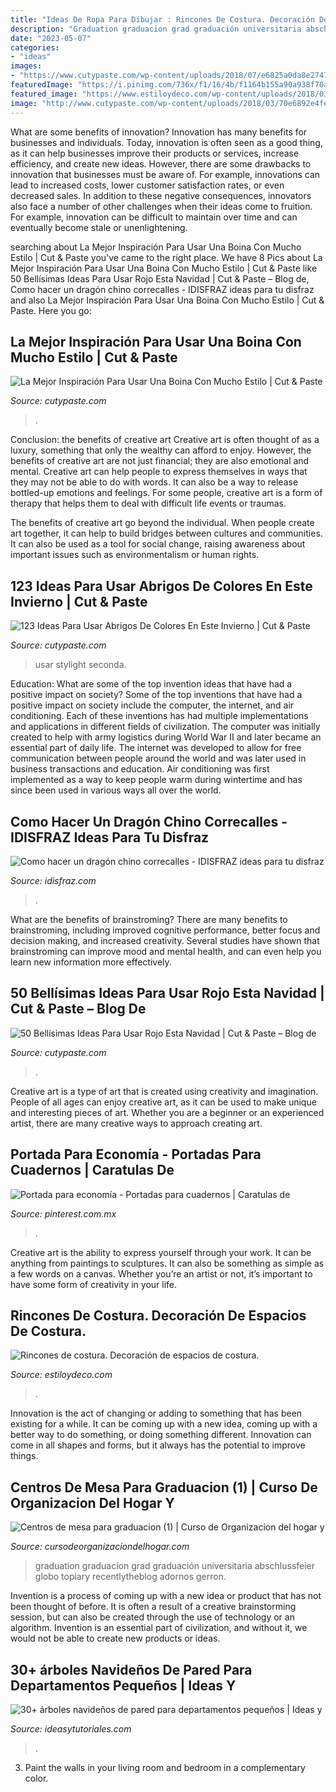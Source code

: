 ```yaml
---
title: "Ideas De Ropa Para Dibujar : Rincones De Costura. Decoración De Espacios De Costura."
description: "Graduation graduacion grad graduación universitaria abschlussfeier globo topiary recentlytheblog adornos gerron"
date: "2023-05-07"
categories:
- "ideas"
images:
- "https://www.cutypaste.com/wp-content/uploads/2018/07/e6825a0da8e2747fbfd288cd2f99d33a.jpg"
featuredImage: "https://i.pinimg.com/736x/f1/16/4b/f1164b155a90a938f70ae9dd2be00d93.jpg"
featured_image: "https://www.estiloydeco.com/wp-content/uploads/2018/03/rincones-de-costura-7.jpg"
image: "http://www.cutypaste.com/wp-content/uploads/2018/03/70e6892e4fee6e0cdc46da9738c0bda4.jpg"
---
```



What are some benefits of innovation?
Innovation has many benefits for businesses and individuals. Today, innovation is often seen as a good thing, as it can help businesses improve their products or services, increase efficiency, and create new ideas. However, there are some drawbacks to innovation that businesses must be aware of. For example, innovations can lead to increased costs, lower customer satisfaction rates, or even decreased sales. In addition to these negative consequences, innovators also face a number of other challenges when their ideas come to fruition. For example, innovation can be difficult to maintain over time and can eventually become stale or unenlightening.

	

		
searching about La Mejor Inspiración Para Usar Una Boina Con Mucho Estilo | Cut &amp; Paste you've came to the right place. We have 8 Pics about La Mejor Inspiración Para Usar Una Boina Con Mucho Estilo | Cut &amp; Paste like 50 Bellísimas Ideas Para Usar Rojo Esta Navidad | Cut &amp; Paste – Blog de, Como hacer un dragón chino correcalles - IDISFRAZ ideas para tu disfraz and also La Mejor Inspiración Para Usar Una Boina Con Mucho Estilo | Cut &amp; Paste. Here you go:
		
    
## La Mejor Inspiración Para Usar Una Boina Con Mucho Estilo | Cut &amp; Paste

<img loading=lazy src="http://www.cutypaste.com/wp-content/uploads/2018/03/70e6892e4fee6e0cdc46da9738c0bda4.jpg" onerror="this.onerror=null;this.src='https://tse1.mm.bing.net/th?id=OIP.hCjwIpSDaZtUf2WC6c1fYwHaLH&amp;pid=15.1';" alt="La Mejor Inspiración Para Usar Una Boina Con Mucho Estilo | Cut &amp; Paste">

_Source: cutypaste.com_

>. 

	

Conclusion: the benefits of creative art
Creative art is often thought of as a luxury, something that only the wealthy can afford to enjoy. However, the benefits of creative art are not just financial; they are also emotional and mental.
Creative art can help people to express themselves in ways that they may not be able to do with words. It can also be a way to release bottled-up emotions and feelings. For some people, creative art is a form of therapy that helps them to deal with difficult life events or traumas.

The benefits of creative art go beyond the individual. When people create art together, it can help to build bridges between cultures and communities. It can also be used as a tool for social change, raising awareness about important issues such as environmentalism or human rights.

    
## 123 Ideas Para Usar Abrigos De Colores En Este Invierno | Cut &amp; Paste

<img loading=lazy src="https://www.cutypaste.com/wp-content/uploads/2018/07/e6825a0da8e2747fbfd288cd2f99d33a.jpg" onerror="this.onerror=null;this.src='https://tse4.mm.bing.net/th?id=OIP.JPKTcExVlvFHPg9Zp3wgowHaKM&amp;pid=15.1';" alt="123 Ideas Para Usar Abrigos De Colores En Este Invierno | Cut &amp; Paste">

_Source: cutypaste.com_

>usar stylight seconda. 

	

Education: What are some of the top invention ideas that have had a positive impact on society?
Some of the top inventions that have had a positive impact on society include the computer, the internet, and air conditioning. Each of these inventions has had multiple implementations and applications in different fields of civilization. The computer was initially created to help with army logistics during World War II and later became an essential part of daily life. The internet was developed to allow for free communication between people around the world and was later used in business transactions and education. Air conditioning was first implemented as a way to keep people warm during wintertime and has since been used in various ways all over the world.

    
## Como Hacer Un Dragón Chino Correcalles - IDISFRAZ Ideas Para Tu Disfraz

<img loading=lazy src="https://1.bp.blogspot.com/-VcPRUiCEw54/XadM5pkbEDI/AAAAAAAAThA/3NMg_eh8oT8myaQbphFYR5KGYRge-lJVACLcBGAsYHQ/s1600/dragon%2B34.jpg" onerror="this.onerror=null;this.src='https://tse1.mm.bing.net/th?id=OIP.unezRWqKyoILq_53aGNIygHaJ4&amp;pid=15.1';" alt="Como hacer un dragón chino correcalles - IDISFRAZ ideas para tu disfraz">

_Source: idisfraz.com_

>. 

	

What are the benefits of brainstroming?
There are many benefits to brainstroming, including improved cognitive performance, better focus and decision making, and increased creativity. Several studies have shown that brainstroming can improve mood and mental health, and can even help you learn new information more effectively.

    
## 50 Bellísimas Ideas Para Usar Rojo Esta Navidad | Cut &amp; Paste – Blog De

<img loading=lazy src="http://www.cutypaste.com/wp-content/uploads/2017/12/0850bef27377fa8f5835df205f938984.jpg" onerror="this.onerror=null;this.src='https://tse2.mm.bing.net/th?id=OIP.leRCdyK28JyjTS76RJq4EQHaJ4&amp;pid=15.1';" alt="50 Bellísimas Ideas Para Usar Rojo Esta Navidad | Cut &amp; Paste – Blog de">

_Source: cutypaste.com_

>. 

	

Creative art is a type of art that is created using creativity and imagination. People of all ages can enjoy creative art, as it can be used to make unique and interesting pieces of art. Whether you are a beginner or an experienced artist, there are many creative ways to approach creating art.

    
## Portada Para Economía - Portadas Para Cuadernos | Caratulas De

<img loading=lazy src="https://i.pinimg.com/736x/f1/16/4b/f1164b155a90a938f70ae9dd2be00d93.jpg" onerror="this.onerror=null;this.src='https://tse3.mm.bing.net/th?id=OIP.o-xmg8mPCSYMJucPjEDauQHaJ3&amp;pid=15.1';" alt="Portada para economía - Portadas para cuadernos | Caratulas de">

_Source: pinterest.com.mx_

>. 

	

Creative art is the ability to express yourself through your work. It can be anything from paintings to sculptures. It can also be something as simple as a few words on a canvas. Whether you’re an artist or not, it’s important to have some form of creativity in your life.

    
## Rincones De Costura. Decoración De Espacios De Costura.

<img loading=lazy src="https://www.estiloydeco.com/wp-content/uploads/2018/03/rincones-de-costura-7.jpg" onerror="this.onerror=null;this.src='https://tse1.mm.bing.net/th?id=OIP.lHyGnvFtw1G2uhbSKBW5JgHaJ4&amp;pid=15.1';" alt="Rincones de costura. Decoración de espacios de costura.">

_Source: estiloydeco.com_

>. 

	

Innovation is the act of changing or adding to something that has been existing for a while. It can be coming up with a new idea, coming up with a better way to do something, or doing something different. Innovation can come in all shapes and forms, but it always has the potential to improve things.

    
## Centros De Mesa Para Graduacion (1) | Curso De Organizacion Del Hogar Y

<img loading=lazy src="https://cursodeorganizaciondelhogar.com/wp-content/uploads/2016/05/Centros-de-mesa-para-graduacion-1.jpg" onerror="this.onerror=null;this.src='https://tse4.mm.bing.net/th?id=OIP.KTB0EPspuz-q-HXBD7ILuwAAAA&amp;pid=15.1';" alt="Centros de mesa para graduacion (1) | Curso de Organizacion del hogar y">

_Source: cursodeorganizaciondelhogar.com_

>graduation graduacion grad graduación universitaria abschlussfeier globo topiary recentlytheblog adornos gerron. 

	

Invention is a process of coming up with a new idea or product that has not been thought of before. It is often a result of a creative brainstorming session, but can also be created through the use of technology or an algorithm. Invention is an essential part of civilization, and without it, we would not be able to create new products or ideas.

    
## 30+ árboles Navideños De Pared Para Departamentos Pequeños | Ideas Y

<img loading=lazy src="https://ideasytutoriales.com/wp-content/uploads/2018/11/Arbol-de-Navidad-para-Pared-11.jpg" onerror="this.onerror=null;this.src='https://tse2.mm.bing.net/th?id=OIP.kR0yxfwECtw2b6ke63CNpgDIEs&amp;pid=15.1';" alt="30+ árboles navideños de pared para departamentos pequeños | Ideas y">

_Source: ideasytutoriales.com_

>. 

	

3. Paint the walls in your living room and bedroom in a complementary color. 

